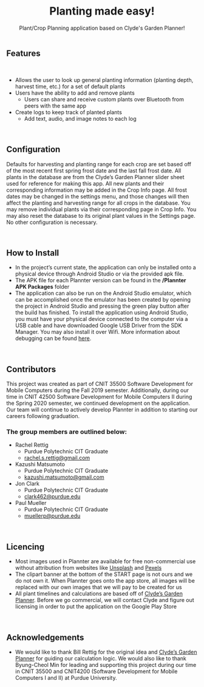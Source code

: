 <div align="center"><h1>Planting made easy!</h1></div>
<div align="center">Plant/Crop Planning application based on Clyde's Garden Planner!</div>

<br />

## Features

<br />

* Allows the user to look up general planting information (planting depth, harvest time, etc.) for a set of default plants
* Users have the ability to add and remove plants
	* Users can share and receive custom plants over Bluetooth from peers with the same app
* Create logs to keep track of planted plants
	* Add text, audio, and image notes to each log

<br />

## Configuration

Defaults for harvesting and planting range for each crop are set based off of the most recent first spring frost date and the last fall frost date. All plants in the database are from the Clyde’s Garden Planner slider sheet used for reference for making this app. All new plants and their corresponding information may be added in the Crop Info page. All frost dates may be changed in the settings menu, and those changes will then affect the planting and harvesting range for all crops in the database. You may remove individual plants via their corresponding page in Crop Info. You may also reset the database to its original plant values in the Settings page. No other configuration is necessary.

<br />

## How to Install
* In the project’s current state, the application can only be installed onto a physical device through Android Studio or via the provided apk file.
* The APK file for each Plannter version can be found in the **/Plannter APK Packages** folder
* The application can also be run on the Android Studio emulator, which can be accomplished once the emulator has been created by opening the project in Android Studio and pressing the green play button after the build has finished. To install the application using Android Studio, you must have your physical device connected to the computer via a USB cable and have downloaded Google USB Driver from the SDK Manager. You may also install it over Wifi. More information about debugging can be found [here](https://developer.android.com/studio/command-line/adb).

<br />

## Contributors
This project was created as part of CNIT 35500 Software Development for Mobile Computers during the Fall 2019 semester.
Additionally, during our time in CNIT 42500 Software Development for Mobile Computers II during the Spring 2020 semester, we continued development on the application. Our team will continue to actively develop Plannter in addition to starting our careers following graduation.

### The group members are outlined below:
* Rachel Rettig
	* Purdue Polytechnic CIT Graduate
	* rachel.s.rettig@gmail.com
* Kazushi Matsumoto
	* Purdue Polytechnic CIT Graduate
	* kazushi.matsumoto@gmail.com 
* Jon Clark
	* Purdue Polytechnic CIT Graduate
	* clark462@purdue.edu 
* Paul Mueller
	* Purdue Polytechnic CIT Graduate
	* muellerp@purdue.edu
	
<br />

## Licencing

* Most images used in Plannter are available for free non-commercial use without attribution from websites like [Unsplash](www.unsplash.com) and [Pexels](www.pexels.com)
* The clipart banner at the bottom of the START page is not ours and we do not own it. When Plannter goes onto the app store, all images will be replaced with our own images that we will pay to be created for us
* All plant timelines and calculations are based off of [Clyde’s Garden Planner](https://www.clydesvegetableplantingchart.com/). Before we go commercial, we will contact Clyde and figure out licensing in order to put the application on the Google Play Store

<br />

## Acknowledgements

* We would like to thank Bill Rettig for the original idea and [Clyde’s Garden Planner](https://www.clydesvegetableplantingchart.com/) for guiding our calculation logic. We would also like to thank Byung-Cheol Min for leading and supporting this project during our time in CNIT 35500 and CNIT4200 (Software Development for Mobile Computers I and II) at Purdue University.

